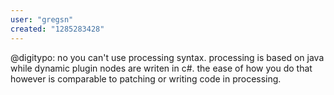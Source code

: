 ```yaml
---
user: "gregsn"
created: "1285283428"
---
```


@digitypo: no you can't use processing syntax. processing is based on java while dynamic plugin nodes are writen in c#. the ease of how you do that however is comparable to patching or writing code in processing. 
